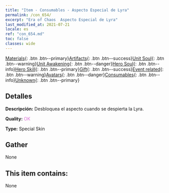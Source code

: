 ```yaml
---
title: "Item - Consumables - Aspecto Especial de Lyra"
permalink: /con_654/
excerpt: "Era of Chaos  Aspecto Especial de Lyra"
last_modified_at: 2021-07-21
locale: es
ref: "con_654.md"
toc: false
classes: wide
---
```

 [Materials](/ItemsES/){: .btn .btn--primary}[Artifacts](/ItemsES/Artifacts/){: .btn .btn--success}[Unit Soul](/ItemsES/UnitSoul/){: .btn .btn--warning}[Unit Awakening](/ItemsES/UnitAwakening/){: .btn .btn--danger}[Hero Soul](/ItemsES/HeroSoul/){: .btn .btn--info}[Hero Skill](/ItemsES/HeroSkill/){: .btn .btn--primary}[Gift](/ItemsES/Gift/){: .btn .btn--success}[Event related](/ItemsES/Events/){: .btn .btn--warning}[Avatars](/ItemsES/Avatars/){: .btn .btn--danger}[Consumables](/ItemsES/Consumables/){: .btn .btn--info}[Unknown](/ItemsES/Unknown/){: .btn .btn--primary}

## Detalles
 **Descripción:** Desbloquea el aspecto cuando se despierta la Lyra.

 **Quality:** <span style="color: #DA70D6">OK</span>

 **Type:** Special Skin

## Gather

  None

## This item contains:

  None

